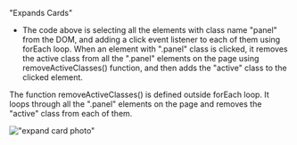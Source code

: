 "Expands Cards"

- The code above is selecting all the elements with class name "panel" from the DOM, and adding a click event listener to each of them using forEach loop. When an element with ".panel" class is clicked, it removes the active class from all the ".panel" elements on the page using removeActiveClasses() function, and then adds the "active" class to the clicked element.

The function removeActiveClasses() is defined outside forEach loop. It loops through all the ".panel" elements on the page and removes the "active" class from each of them.

!["expand card photo"](https://serving.photos.photobox.com/17243444468a257108d95440eb338be911c30e4a33c827fec9d3c33cea47109382ccc56a.jpg)
